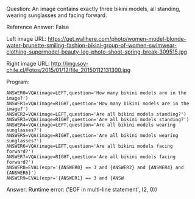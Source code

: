 Question: An image contains exactly three bikini models, all standing, wearing sunglasses and facing forward.

Reference Answer: False

Left image URL: https://get.wallhere.com/photo/women-model-blonde-water-brunette-smiling-fashion-bikini-group-of-women-swimwear-clothing-supermodel-beauty-leg-photo-shoot-spring-break-309515.jpg

Right image URL: http://img.soy-chile.cl/Fotos/2015/01/12/file_20150112131300.jpg

Program:

```
ANSWER0=VQA(image=LEFT,question='How many bikini models are in the image?')
ANSWER1=VQA(image=RIGHT,question='How many bikini models are in the image?')
ANSWER2=VQA(image=LEFT,question='Are all bikini models standing?')
ANSWER3=VQA(image=RIGHT,question='Are all bikini models standing?')
ANSWER4=VQA(image=LEFT,question='Are all bikini models wearing sunglasses?')
ANSWER5=VQA(image=RIGHT,question='Are all bikini models wearing sunglasses?')
ANSWER6=VQA(image=LEFT,question='Are all bikini models facing forward?')
ANSWER7=VQA(image=RIGHT,question='Are all bikini models facing forward?')
ANSWER8=EVAL(expr='{ANSWER0} == 3 and {ANSWER2} and {ANSWER4} and {ANSWER6}')
ANSWER9=EVAL(expr='{ANSWER1} == 3 and {ANSW
```
Answer: Runtime error: ('EOF in multi-line statement', (2, 0))

